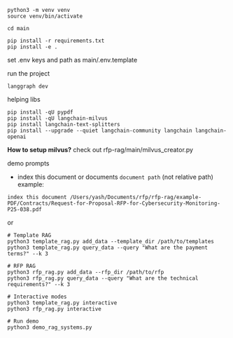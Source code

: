 

```
python3 -m venv venv
source venv/bin/activate

cd main

pip install -r requirements.txt
pip install -e .
```
set .env keys and path as main/.env.template

run the project 
```
langgraph dev
```

helping libs
```
pip install -qU pypdf
pip install -qU langchain-milvus
pip install langchain-text-splitters
pip install --upgrade --quiet langchain-community langchain langchain-openai
```

**How to setup milvus?**
check out rfp-rag/main/milvus_creator.py

demo prompts

- index this document or documents `document path` (not relative path)
example:
```
index this document /Users/yash/Documents/rfp/rfp-rag/example-PDF/Contracts/Request-for-Proposal-RFP-for-Cybersecurity-Monitoring-P25-038.pdf
```
or

```
# Template RAG
python3 template_rag.py add_data --template_dir /path/to/templates
python3 template_rag.py query_data --query "What are the payment terms?" --k 3

# RFP RAG  
python3 rfp_rag.py add_data --rfp_dir /path/to/rfp
python3 rfp_rag.py query_data --query "What are the technical requirements?" --k 3

# Interactive modes
python3 template_rag.py interactive
python3 rfp_rag.py interactive

# Run demo
python3 demo_rag_systems.py
```